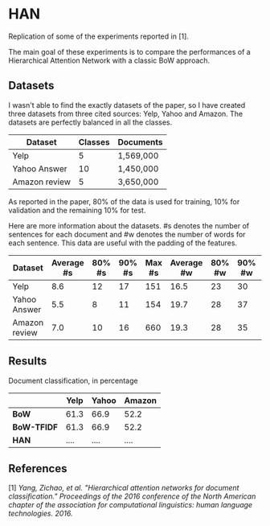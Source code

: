# HAN

Replication of some of the experiments reported in [1].

The main goal of these experiments is to compare the performances of a Hierarchical Attention Network with a classic BoW approach.

## Datasets

I wasn't able to find the exactly datasets of the paper, so I have created three datasets from three cited sources: Yelp, Yahoo and Amazon. The datasets are perfectly balanced in all the classes.

|  **Dataset**  | **Classes** | **Documents** |
|---------------|-------------|---------------|
|     Yelp      |      5      |   1,569,000   |
| Yahoo Answer  |      10     |   1,450,000   |
| Amazon review |      5      |   3,650,000   |

As reported in the paper, 80% of the data is used for training, 10% for validation and the remaining 10% for test.

Here are more information about the datasets. #s denotes the number of sentences for each document and #w denotes the number of words for each sentence. This data are useful with the padding of the features.

|  **Dataset**  | **Average #s** | **80% #s** | **90% #s** | **Max #s** | **Average #w** | **80% #w** | **90% #w** | **Max #w** |
|---------------|----------------|------------------------|------------------------|------------|----------------|------------------------|------------------------|------------|
|     Yelp      |      8.6       |           12           |           17           |    151     |      16.5      |          23            |        30              |     846    |
| Yahoo Answer  |      5.5       |            8           |           11           |    154     |      19.7      |          28            |        37              |    3977    |
| Amazon review |      7.0       |           10           |           16           |    660     |      19.3      |          28            |        35              |    1981    |

## Results

Document classification, in percentage

|               | **Yelp** | **Yahoo** | **Amazon** |
|---------------|----------|-----------|------------|
| **BoW**       |   61.3   |   66.9    |    52.2    |
| **BoW-TFIDF** |   61.3   |   66.9    |    52.2    |
| **HAN**       |   ....   |   ....    |    ....    |

## References

[1] *Yang, Zichao, et al. "Hierarchical attention networks for document classification." Proceedings of the 2016 conference of the North American chapter of the association for computational linguistics: human language technologies. 2016.*
